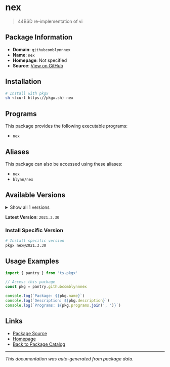 # nex

> 44BSD re-implementation of vi

## Package Information

- **Domain**: `githubcomblynnnex`
- **Name**: `nex`
- **Homepage**: Not specified
- **Source**: [View on GitHub](https://github.com/pkgxdev/pantry/tree/main/projects/github.com/blynn/nex/package.yml)

## Installation

```bash
# Install with pkgx
sh <(curl https://pkgx.sh) nex
```

## Programs

This package provides the following executable programs:

- `nex`

## Aliases

This package can also be accessed using these aliases:

- `nex`
- `blynn/nex`

## Available Versions

<details>
<summary>Show all 1 versions</summary>

- `2021.3.30`

</details>

**Latest Version**: `2021.3.30`

### Install Specific Version

```bash
# Install specific version
pkgx nex@2021.3.30
```

## Usage Examples

```typescript
import { pantry } from 'ts-pkgx'

// Access this package
const pkg = pantry.githubcomblynnnex

console.log(`Package: ${pkg.name}`)
console.log(`Description: ${pkg.description}`)
console.log(`Programs: ${pkg.programs.join(', ')}`)
```

## Links

- [Package Source](https://github.com/pkgxdev/pantry/tree/main/projects/github.com/blynn/nex/package.yml)
- [Homepage](#)
- [Back to Package Catalog](../package-catalog.md)

---

*This documentation was auto-generated from package data.*
